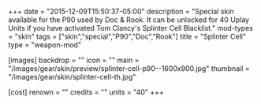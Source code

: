 +++
date = "2015-12-09T15:50:37-05:00"
description = "Special skin available for the P90 used by Doc & Rook. It can be unlocked for 40 Uplay Units if you have activated Tom Clancy's Splinter Cell Blacklist."
mod-types = "skin"
tags = ["skin","special","P90","Doc","Rook"]
title = "Splinter Cell"
type = "weapon-mod"

[images]
  backdrop = ""
  icon = ""
  main = "/images/gear/skin/preview/splinter-cell-p90--1600x900.jpg"
  thumbnail = "/images/gear/skin/splinter-cell-th.jpg"

[cost]
  renown = ""
  credits = ""
  units = "40"
+++
